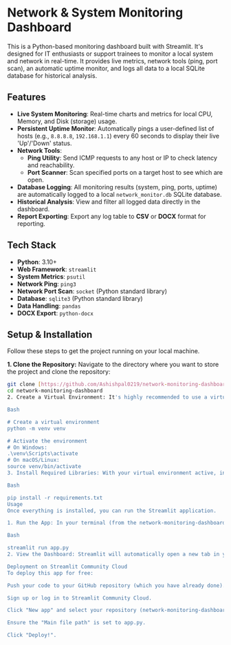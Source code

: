 # Network & System Monitoring Dashboard

This is a Python-based monitoring dashboard built with Streamlit. It's designed for IT enthusiasts or support trainees to monitor a local system and network in real-time. It provides live metrics, network tools (ping, port scan), an automatic uptime monitor, and logs all data to a local SQLite database for historical analysis.

## Features

* **Live System Monitoring**: Real-time charts and metrics for local CPU, Memory, and Disk (storage) usage.
* **Persistent Uptime Monitor**: Automatically pings a user-defined list of hosts (e.g., `8.8.8.8`, `192.168.1.1`) every 60 seconds to display their live 'Up'/'Down' status.
* **Network Tools**:
    * **Ping Utility**: Send ICMP requests to any host or IP to check latency and reachability.
    * **Port Scanner**: Scan specified ports on a target host to see which are open.
* **Database Logging**: All monitoring results (system, ping, ports, uptime) are automatically logged to a local `network_monitor.db` SQLite database.
* **Historical Analysis**: View and filter all logged data directly in the dashboard.
* **Report Exporting**: Export any log table to **CSV** or **DOCX** format for reporting.

## Tech Stack

* **Python**: 3.10+
* **Web Framework**: `streamlit`
* **System Metrics**: `psutil`
* **Network Ping**: `ping3`
* **Network Port Scan**: `socket` (Python standard library)
* **Database**: `sqlite3` (Python standard library)
* **Data Handling**: `pandas`
* **DOCX Export**: `python-docx`

## Setup & Installation

Follow these steps to get the project running on your local machine.

**1. Clone the Repository:**
Navigate to the directory where you want to store the project and clone the repository:

```bash
git clone [https://github.com/Ashishpal0219/network-monitoring-dashboard.git](https://github.com/Ashishpal0219/network-monitoring-dashboard.git)
cd network-monitoring-dashboard
2. Create a Virtual Environment: It's highly recommended to use a virtual environment.

Bash

# Create a virtual environment
python -m venv venv

# Activate the environment
# On Windows:
.\venv\Scripts\activate
# On macOS/Linux:
source venv/bin/activate
3. Install Required Libraries: With your virtual environment active, install all dependencies from the requirements.txt file.

Bash

pip install -r requirements.txt
Usage
Once everything is installed, you can run the Streamlit application.

1. Run the App: In your terminal (from the network-monitoring-dashboard folder), run:

Bash

streamlit run app.py
2. View the Dashboard: Streamlit will automatically open a new tab in your web browser (usually http://localhost:8501).

Deployment on Streamlit Community Cloud
To deploy this app for free:

Push your code to your GitHub repository (which you have already done).

Sign up or log in to Streamlit Community Cloud.

Click "New app" and select your repository (network-monitoring-dashboard).

Ensure the "Main file path" is set to app.py.

Click "Deploy!".